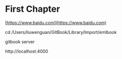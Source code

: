 # First Chapter

[https://www.baidu.com](https://www.baidu.com)



cd  /Users/liuwenguan/GitBook/Library/Import/emlbook

gitbook  server

http://localhost:4000

